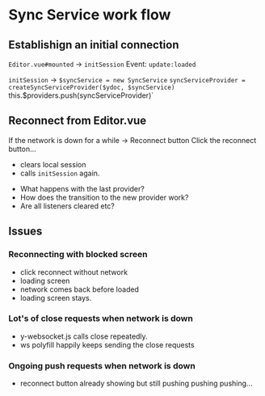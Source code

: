 # Sync Service work flow

## Establishign an initial connection

`Editor.vue#mounted` -> `initSession`
Event: `update:loaded`

`initSession` -> 
  `$syncService = new SyncService`
  `syncServiceProvider = createSyncServiceProvider($ydoc, $syncService)
  `this.$providers.push(syncServiceProvider)`





## Reconnect from Editor.vue

If the network is down for a while -> Reconnect button
Click the reconnect button...
- clears local session
- calls `initSession` again.

* What happens with the last provider?
* How does the transition to the new provider work?
* Are all listeners cleared etc?


## Issues

### Reconnecting with blocked screen

* click reconnect without network
* loading screen
* network comes back before loaded
* loading screen stays.


### Lot's of close requests when network is down

* y-websocket.js calls close repeatedly.
* ws polyfill happily keeps sending the close requests


### Ongoing push requests when network is down

* reconnect button already showing but still pushing pushing pushing...






